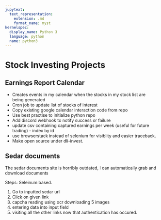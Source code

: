 ```yaml
---
jupytext:
  text_representation:
    extension: .md
    format_name: myst
kernelspec:
  display_name: Python 3
  language: python
  name: python3
---
```


# Stock Investing Projects

## Earnings Report Calendar

* Creates events in my calendar when the stocks in my stock list are being generated
* Cron job to update list of stocks of interest
* Copy existing google calendar interaction code from repo
* Use best practise to initialize python repo
* Add discord webhook to notify success or failure
* update csv containing captured earnings per week (useful for future trading) - index by id
* use browserstack instead of selenium for visiblity and easier traceback.
* Make open source under dli-invest.


## Sedar documents

The sedar documents site is horribly outdated, I can automatically grab and download documents


Steps:
Seleinum based.

1. Go to inputted sedar url
2. Click on given link 
3. capcha reading using ocr downloading 5 images
4. entering data into input field
5. visiting all the other links now that authentication has occured.